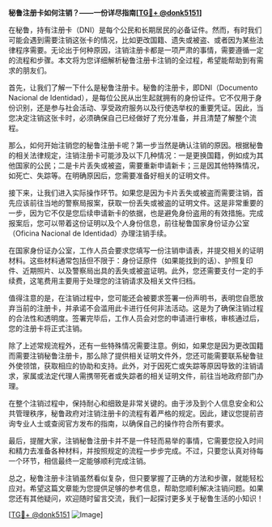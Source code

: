 **秘鲁注册卡如何注销？——一份详尽指南[[TG💪+ @donk5151](https://t.me/s/donk5151)]**

在秘鲁，持有注册卡（DNI）是每个公民和长期居民的必备证件。然而，有时我们可能会遇到需要注销这张卡的情况，比如更改国籍、遗失或被盗、或者因为某些法律程序需要。无论出于何种原因，注销注册卡都是一项严肃的事情，需要遵循一定的流程和步骤。本文将为您详细解析秘鲁注册卡注销的全过程，希望能帮助到有需求的朋友们。

首先，让我们了解一下什么是秘鲁注册卡。秘鲁的注册卡，即DNI（Documento Nacional de Identidad），是每位公民从出生起就拥有的身份证件。它不仅用于身份识别，还是参与社会活动、享受政府服务以及行使选举权的重要凭证。因此，当您决定注销这张卡时，必须确保自己已经做好了充分准备，并且清楚了解整个流程。

那么，如何开始注销您的秘鲁注册卡呢？第一步当然是确认注销的原因。根据秘鲁的相关法律规定，注销注册卡可能涉及以下几种情况：一是更换国籍，例如成为其他国家的公民；二是卡片丢失或被盗，需要重新申请新卡；三是因其他特殊情况，如死亡、失踪等。在明确原因后，您需要准备好相关的证明文件。

接下来，让我们进入实际操作环节。如果您是因为卡片丢失或被盗而需要注销，首先应该前往当地的警察局报案，获取一份丢失或被盗的证明文件。这是非常重要的一步，因为它不仅是您后续申请新卡的依据，也是避免身份盗用的有效措施。完成报案后，您可以带着这份证明以及个人身份信息，前往秘鲁国家身份证办公室（Oficina Nacional de Identidad）办理注销手续。

在国家身份证办公室，工作人员会要求您填写一份注销申请表，并提交相关的证明材料。这些材料通常包括但不限于：身份证原件（如果能找到的话）、护照复印件、近期照片、以及警察局出具的丢失或被盗证明。此外，您还需要支付一定的手续费，这笔费用主要用于处理您的注销请求及相关文件归档。

值得注意的是，在注销过程中，您可能还会被要求签署一份声明书，表明您自愿放弃当前的注册卡，并承诺不会滥用此卡进行任何非法活动。这是为了确保注销过程的合法性和透明度。签署完毕后，工作人员会对您的申请进行审核，审核通过后，您的注册卡将正式注销。

除了上述常规流程外，还有一些特殊情况需要注意。例如，如果您是因为更改国籍而需要注销秘鲁注册卡，那么除了提供相关证明文件外，您还可能需要联系秘鲁驻外使领馆，获取相应的协助和支持。此外，对于因死亡或失踪等原因导致的注销请求，家属或法定代理人需携带死者或失踪者的相关证明文件，前往当地政府部门办理。

在整个注销过程中，保持耐心和细致是非常关键的。由于涉及到个人信息安全和公共管理秩序，秘鲁政府对注销注册卡的流程有着严格的规定。因此，建议您提前咨询专业人士或查阅官方发布的指南，以确保自己的操作符合所有要求。

最后，提醒大家，注销秘鲁注册卡并不是一件轻而易举的事情，它需要您投入时间和精力去准备各种材料，并按照规定的流程一步步完成。不过，只要您认真对待每一个环节，相信最终一定能够顺利完成注销。

总之，秘鲁注册卡注销虽然看似复杂，但只要掌握了正确的方法和步骤，就能轻松应对。希望这篇文章能为您提供足够的参考信息，帮助您顺利解决注销问题。如果您还有其他疑问，欢迎随时留言交流，我们一起探讨更多关于秘鲁生活的小知识！

[[TG💪+ @donk5151](https://t.me/s/donk5151) ![Image](https://i.postimg.cc/rwNCRYN7/Snipaste-2025-04-30-17-27-05.png)]